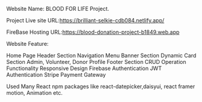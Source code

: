 Website Name: BLOOD FOR LIFE Project.

Project Live site URL:https://brilliant-selkie-cdb084.netlify.app/

FireBase Hosting URL:https://blood-donation-project-b1849.web.app 

Website Feature:

Home Page
Header Section
Navigation Menu
Banner Section
Dynamic Card Section
Admin, Volunteer, Donor Profile
Footer Section
CRUD Operation Functionality
Responsive Design
Firebase Authentication
JWT Authentication
Stripe Payment Gateway



Used Many React npm packages
like react-datepicker,daisyui, react framer motion, Animation etc.
